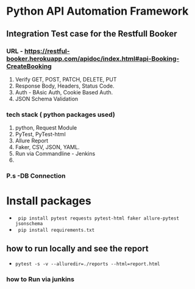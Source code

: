 # Python API Automation Framework
## Integration Test case for the Restfull Booker 

### URL - https://restful-booker.herokuapp.com/apidoc/index.html#api-Booking-CreateBooking
1. Verify GET, POST, PATCH, DELETE, PUT
2. Response Body, Headers, Status Code.
3. Auth - BAsic Auth, Cookie Based Auth.
4. JSON Schema Validation 

### tech stack ( python packages used)
1. python, Request Module
2. PyTest, PyTest-html
3. Allure Report 
4. Faker, CSV, JSON, YAML.
5. Run via Commandline - Jenkins
6. 
### P.s -DB Connection

# Install packages
- ` pip install pytest requests pytest-html faker allure-pytest jsonschema`
- ` pip install requirements.txt`

## how to run locally and see the report 
- `pytest -s -v --alluredir=./reports --html=report.html`

### how to Run via junkins 